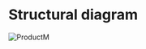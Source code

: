 # Structural diagram

![ProductM](https://user-images.githubusercontent.com/98537406/155879847-d5564020-78dc-430a-9cb7-e4a31ad85ee4.png)

